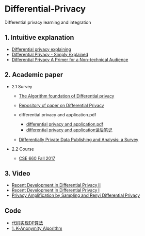 # Differential-Privacy

Differential privacy learning and integration

## 1. Intuitive explanation
- [Differential privacy explaining](https://aircloak.com/explaining-differential-privacy/)
- [Differential Privacy - Simply Explained](https://www.youtube.com/watch?v=gI0wk1CXlsQ) 
- [Differential Privacy A Primer for a Non-technical Audience](https://github.com/Billy1900/Differential-Privacy/blob/master/Differential%20Privacy%20A%20Primer%20for%20a%20Non-technical%20Audience.pdf)

## 2. Academic paper

- 2.1 Survey
  - [The Algorithm foundation of Differential privacy](https://github.com/Billy1900/Differential-Privacy/blob/master/The%20Algorithmic%20Foundations%20of%20Differential%20Privacy.pdf)

  - [Repository of paper on Differential Privacy](https://github.com/Billy1900/Differential-Privacy/blob/master/collection_of_papers.md)

  - differential privacy and application.pdf 
    - [differential privacy and application.pdf](https://github.com/Billy1900/Differential-Privacy/blob/master/differential%20privacy%20and%20application.pdf)
    - [differential privacy and application读后笔记](https://github.com/Billy1900/Differential-Privacy/blob/master/differential%20privacy%20and%20its%20application.pdf)

  - [Differentially Private Data Publishing and Analysis: a Survey](https://github.com/Billy1900/Differential-Privacy/blob/master/Differentially%20Private%20Data%20Publishing%20and%20Analysis%20a%20Survey.pdf)

- 2.2 Course
  - [CSE 660 Fall 2017](http://cs-people.bu.edu/gaboardi/teaching/CSE660-fall17.html)

## 3. Video
  - [Recent Development in Differential Privacy II](https://www.youtube.com/watch?v=3EpNKI2l-20)
  - [Recent Development in Differential Privacy I](https://www.youtube.com/watch?v=pWUgFHkfOO0)
  - [Privacy Amplification by Sampling and Renyi Differential Privacy](https://www.youtube.com/watch?v=0MAvz0YK5E4)
 

## Code
- [代码实现DP算法](https://zhuanlan.zhihu.com/p/67761743)
- [1. K-Anonymity Algorithm](https://github.com/Billy1900/Differential-Privacy/tree/master/k-anonymization-algo)
